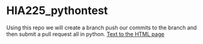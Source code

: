 # HIA225_pythontest
Using this repo we will create a branch push our commits to the branch and then submit a pull request all in python. 
<a href="index.html">Text to the HTML page</a>

